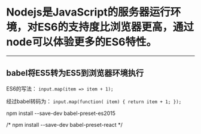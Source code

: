 # Nodejs是JavaScript的服务器运行环境，对ES6的支持度比浏览器更高，通过node可以体验更多的ES6特性。
***
## babel将ES5转为ES5到浏览器环境执行

ES6的写法：
`input.map(item => item + 1);`

经过babel转码为：
`input.map(function( item) {
    return item + 1;
});`

npm install --save-dev babel-preset-es2015

/*
npm install --save-dev babel-preset-react
*/
